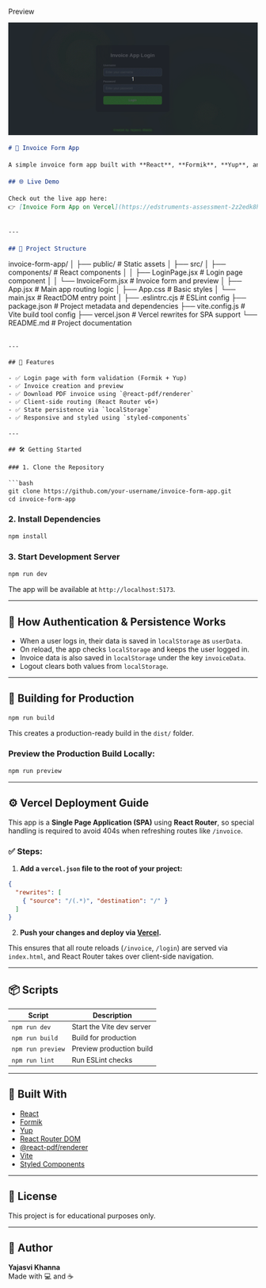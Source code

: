 Preview

![App Demo](./Edstruments_assessment.gif)
```markdown
# 🧾 Invoice Form App

A simple invoice form app built with **React**, **Formik**, **Yup**, and **React Router**, designed for creating and previewing invoices in PDF format. This project supports user authentication (via localStorage) and persistent data storage across sessions.

## 🌐 Live Demo

Check out the live app here:  
👉 [Invoice Form App on Vercel](https://edstruments-assessment-2z2edk8ht-yajasvi-khannas-projects.vercel.app)


---

## 📁 Project Structure

```
invoice-form-app/
│
├── public/               # Static assets
│
├── src/
│   ├── components/       # React components
│   │   ├── LoginPage.jsx     # Login page component
│   │   └── InvoiceForm.jsx   # Invoice form and preview
│   ├── App.jsx           # Main app routing logic
│   ├── App.css           # Basic styles
│   └── main.jsx          # ReactDOM entry point
│
├── .eslintrc.cjs         # ESLint config
├── package.json          # Project metadata and dependencies
├── vite.config.js        # Vite build tool config
├── vercel.json           # Vercel rewrites for SPA support
└── README.md             # Project documentation
```

---

## 🚀 Features

- ✅ Login page with form validation (Formik + Yup)
- ✅ Invoice creation and preview
- ✅ Download PDF invoice using `@react-pdf/renderer`
- ✅ Client-side routing (React Router v6+)
- ✅ State persistence via `localStorage`
- ✅ Responsive and styled using `styled-components`

---

## 🛠️ Getting Started

### 1. Clone the Repository

```bash
git clone https://github.com/your-username/invoice-form-app.git
cd invoice-form-app
```

### 2. Install Dependencies

```bash
npm install
```

### 3. Start Development Server

```bash
npm run dev
```

The app will be available at `http://localhost:5173`.

---

## 🧠 How Authentication & Persistence Works

- When a user logs in, their data is saved in `localStorage` as `userData`.
- On reload, the app checks `localStorage` and keeps the user logged in.
- Invoice data is also saved in `localStorage` under the key `invoiceData`.
- Logout clears both values from `localStorage`.

---

## 🧾 Building for Production

```bash
npm run build
```

This creates a production-ready build in the `dist/` folder.

### Preview the Production Build Locally:

```bash
npm run preview
```

---

## ⚙️ Vercel Deployment Guide

This app is a **Single Page Application (SPA)** using **React Router**, so special handling is required to avoid 404s when refreshing routes like `/invoice`.

### ✅ Steps:

1. **Add a `vercel.json` file to the root of your project:**

```json
{
  "rewrites": [
    { "source": "/(.*)", "destination": "/" }
  ]
}
```

2. **Push your changes and deploy via [Vercel](https://vercel.com/).**

This ensures that all route reloads (`/invoice`, `/login`) are served via `index.html`, and React Router takes over client-side navigation.

---

## 📦 Scripts

| Script         | Description                      |
|----------------|----------------------------------|
| `npm run dev`  | Start the Vite dev server        |
| `npm run build`| Build for production             |
| `npm run preview` | Preview production build     |
| `npm run lint` | Run ESLint checks                |

---

## 🧰 Built With

- [React](https://react.dev/)
- [Formik](https://formik.org/)
- [Yup](https://github.com/jquense/yup)
- [React Router DOM](https://reactrouter.com/)
- [@react-pdf/renderer](https://react-pdf.org/)
- [Vite](https://vitejs.dev/)
- [Styled Components](https://styled-components.com/)

---

## 📄 License

This project is for educational purposes only.

---

## 👤 Author

**Yajasvi Khanna**  
Made with 💻 and ☕
